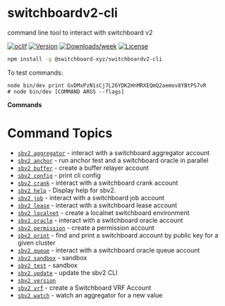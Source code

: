 # switchboardv2-cli

command line tool to interact with switchboard v2

[![oclif](https://img.shields.io/badge/cli-oclif-brightgreen.svg)](https://oclif.io)
[![Version](https://img.shields.io/npm/v/switchboardv2-cli.svg)](https://npmjs.org/package/switchboardv2-cli)
[![Downloads/week](https://img.shields.io/npm/dw/switchboardv2-cli.svg)](https://npmjs.org/package/switchboardv2-cli)
[![License](https://img.shields.io/npm/l/switchboardv2-cli.svg)](https://github.com/switchboard-xyz/switchboardv2-cli/blob/master/package.json)

```bash
npm install -g @switchboard-xyz/switchboardv2-cli
```

To test commands:

```
node bin/dev print GvDMxPzN1sCj7L26YDK2HnMRXEQmQ2aemov8YBtPS7vR
# node bin/dev [COMMAND ARGS --flags]
```

**Commands**

<!-- commands -->
# Command Topics

* [`sbv2 aggregator`](../website/api/cli/aggregator.md) - interact with a switchboard aggregator account
* [`sbv2 anchor`](../website/api/cli/anchor.md) - run anchor test and a switchboard oracle in parallel
* [`sbv2 buffer`](../website/api/cli/buffer.md) - create a buffer relayer account
* [`sbv2 config`](../website/api/cli/config.md) - print cli config
* [`sbv2 crank`](../website/api/cli/crank.md) - interact with a switchboard crank account
* [`sbv2 help`](../website/api/cli/help.md) - Display help for sbv2.
* [`sbv2 job`](../website/api/cli/job.md) - interact with a switchboard job account
* [`sbv2 lease`](../website/api/cli/lease.md) - interact with a switchboard lease account
* [`sbv2 localnet`](../website/api/cli/localnet.md) - create a localnet switchboard environment
* [`sbv2 oracle`](../website/api/cli/oracle.md) - interact with a switchboard oracle account
* [`sbv2 permission`](../website/api/cli/permission.md) - create a permission account
* [`sbv2 print`](../website/api/cli/print.md) - find and print a switchboard account by public key for a given cluster
* [`sbv2 queue`](../website/api/cli/queue.md) - interact with a switchboard oracle queue account
* [`sbv2 sandbox`](../website/api/cli/sandbox.md) - sandbox
* [`sbv2 test`](../website/api/cli/test.md) - sandbox
* [`sbv2 update`](../website/api/cli/update.md) - update the sbv2 CLI
* [`sbv2 version`](../website/api/cli/version.md)
* [`sbv2 vrf`](../website/api/cli/vrf.md) - create a Switchboard VRF Account
* [`sbv2 watch`](../website/api/cli/watch.md) - watch an aggregator for a new value

<!-- commandsstop -->
